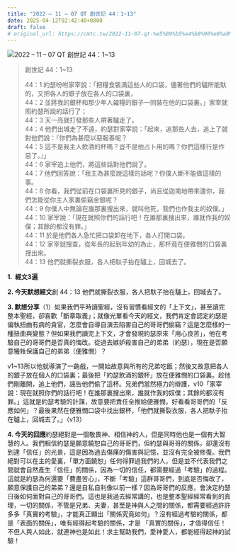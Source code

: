```yaml
---
title: "2022 – 11 – 07 QT 創世記 44：1~13"
date: 2025-04-12T02:42:40+0800
draft: false
# original_url: https://cmtc.tw/2022-11-07-qt-%e5%89%b5%e4%b8%96%e8%a8%98-44%ef%bc%9a113
---
```


![2022 – 11 – 07 QT 創世記 44：1~13](/images/qt.jpg  "2022 – 11 – 07 QT 創世記 44：1~13")

> 創世記 44：1~13
>
> 44：1 約瑟吩咐家宰說：「把糧食裝滿這些人的口袋，儘著他們的驢所能馱的，又把各人的銀子放在各人的口袋裏，  
> 44：2 並將我的銀杯和那少年人糴糧的銀子一同裝在他的口袋裏。」家宰就照約瑟所說的話行了；  
> 44：3 天一亮就打發那些人帶著驢走了。  
> 44：4 他們出城走了不遠，約瑟對家宰說：「起來，追那些人去，追上了就對他們說：『你們為甚麼以惡報善呢？  
> 44：5 這不是我主人飲酒的杯嗎？豈不是他占卜用的嗎？你們這樣行是作惡了。』」  
> 44：6 家宰追上他們，將這些話對他們說了。  
> 44：7 他們回答說：「我主為甚麼說這樣的話呢？你僕人斷不能做這樣的事。  
> 44：8 你看，我們從前在口袋裏所見的銀子，尚且從迦南地帶來還你，我們怎能從你主人家裏偷竊金銀呢？  
> 44：9 你僕人中無論在誰那裏搜出來，就叫他死，我們也作我主的奴僕。」  
> 44：10 家宰說：「現在就照你們的話行吧！在誰那裏搜出來，誰就作我的奴僕；其餘的都沒有罪。」  
> 44：11 於是他們各人急忙把口袋卸在地下，各人打開口袋。  
> 44：12 家宰就搜查，從年長的起到年幼的為止，那杯竟在便雅憫的口袋裏搜出來。  
> 44：13 他們就撕裂衣服，各人把馱子抬在驢上，回城去了。

**1.  經文3遍**

**2. 今天默想經文**創 44：13 他們就撕裂衣服，各人把馱子抬在驢上，回城去了。

**3. 默想分享**（1）如果我們平時讀聖經，沒有習慣看經文的「上下文」，甚至讀完整本聖經，卻喜歡「斷章取義」；就像光單看今天的經文，我們肯定會認定約瑟是偏執扭曲有病的貪官，怎麼會自導自演去陷害自己的哥哥們偷竊？這是怎麼樣的一種扭曲與變態？但如果我們讀完上下文，才會發現約瑟原來「用心良苦」，他在考驗自己的哥哥們是否真的悔改。從過去嫉妒殺害自己的弟弟（約瑟），現在是否願意犧牲保護自己的弟弟（便雅憫）？

v1~13所以他就導演了一齣戲，一開始故意與所有的兄弟吃飯；然後又故意把各人的銀子放在個人的口袋裏；最後把「約瑟飲酒的銀杯」放在便雅憫的口袋裏。趁他們剛離開，追上他們，誣告他們偷了這杯。兄弟們當然極力的辯護，v10「家宰說：現在就照你們的話行吧！在誰那裏搜出來，誰就作我的奴僕；其餘的都沒有罪。」這就是約瑟考驗的計謀，故意要把責任全推給便雅憫，好看看哥哥們的「反應如何」？最後果然在便雅憫口袋中找出銀杯，「他們就撕裂衣服，各人把馱子抬在驢上，回城去了。」（v13）

**4. 今天的回應**約瑟絕對是一個敬畏神、相信神的人，但是同時他也是一個有大智慧的人。我們相信約瑟是願意饒恕自己的哥哥們，但約瑟與哥哥的關係，卻還沒有到達「信任」的光景，這是因為過去傷痛的傷害與記憶，並沒有完全被修復。我們絕對可以在主的愛裏，「單方面饒恕」任何得罪過我們的人，但是並不代表我們之間就會自然產生「信任」的關係，因為一切的信任，都需要經過「考驗」的過程。這就是約瑟為何還要「費盡苦心」，不斷「考驗」這群哥哥們，到底是否悔改了，願意保護自己的弟弟？還是自私自利像以前一樣？因為哥哥們的反應，會決定約瑟日後如何面對自己的哥哥們。這也是我過去經常講的，也是整本聖經經常看到的真理，一切的關係，不管是兄弟、夫妻，甚至是神與人之間的關係，都需要經過許許多多「真實的考驗」，才能真正顯出「關係究竟如何」？沒有經過考驗的關係，都是「表面的關係」，唯有經得起考驗的關係，才是 「真實的關係」，才值得信任！不但人與人如此，就連神也是如此！求主幫助我們，愛神愛人，都能經得起神的試驗！